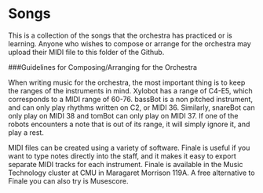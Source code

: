 Songs
=====

This is a collection of the songs that the orchestra has practiced or is learning. Anyone who wishes to compose or arrange for the orchestra may upload their MIDI file to this folder of the Github.

###Guidelines for Composing/Arranging for the Orchestra

When writing music for the orchestra, the most important thing is to keep the ranges of the instruments in mind. Xylobot has a range of C4-E5, which corresponds to a MIDI range of 60-76. bassBot is a non pitched instrument, and can only play rhythms written on C2, or MIDI 36. Similarly, snareBot can only play on MIDI 38 and tomBot can only play on MIDI 37. If one of the robots encounters a note that is out of its range, it will simply ignore it, and play a rest.

MIDI files can be created using a variety of software. Finale is useful if you want to type notes directly into the staff, and it makes it easy to export separate MIDI tracks for each instrument. Finale is available in the Music Technology cluster at CMU in Maragaret Morrison 119A. A free alternative to Finale you can also try is Musescore. 
